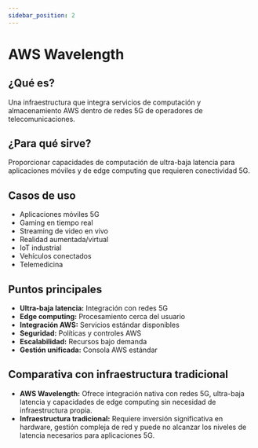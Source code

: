 ```yaml
---
sidebar_position: 2
---
```


# AWS Wavelength

## ¿Qué es?
Una infraestructura que integra servicios de computación y almacenamiento AWS dentro de redes 5G de operadores de telecomunicaciones.

## ¿Para qué sirve?
Proporcionar capacidades de computación de ultra-baja latencia para aplicaciones móviles y de edge computing que requieren conectividad 5G.

## Casos de uso
- Aplicaciones móviles 5G
- Gaming en tiempo real
- Streaming de video en vivo
- Realidad aumentada/virtual
- IoT industrial
- Vehículos conectados
- Telemedicina

## Puntos principales
- **Ultra-baja latencia:** Integración con redes 5G
- **Edge computing:** Procesamiento cerca del usuario
- **Integración AWS:** Servicios estándar disponibles
- **Seguridad:** Políticas y controles AWS
- **Escalabilidad:** Recursos bajo demanda
- **Gestión unificada:** Consola AWS estándar

## Comparativa con infraestructura tradicional
- **AWS Wavelength:** Ofrece integración nativa con redes 5G, ultra-baja latencia y capacidades de edge computing sin necesidad de infraestructura propia.
- **Infraestructura tradicional:** Requiere inversión significativa en hardware, gestión compleja de red y puede no alcanzar los niveles de latencia necesarios para aplicaciones 5G. 